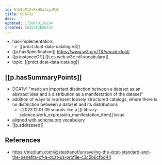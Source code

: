 ```yaml
---
id: GfW1qP1ZvFxHSaJiguPzh
title: DCATv2
desc: ''
updated: 1728878116294
created: 1635713820752
---
```



- has-implementation: 
  - [[prdct.dcat-data-catalog.v3]]
- [[p.hasSpecification]] https://www.w3.org/TR/vocab-dcat/
- [[p.instanceOf]] [[t.cs.web.w3c.rdf.vocabulary]]
- topic: [[prdct.dcat-data-catalog]]

## [[p.hasSummaryPoints]]

- DCATv1 "made an important distinction between a dataset as an abstract idea and a distribution as a manifestation of the dataset"
- addition of ways to represent loosely structured catalogs, where there is no distinction between a dataset and its distributions
  - t.2023.12.01.09 sounds like a [[t.library-science.work_expression_manifestation_item]] issue
- [aligned with schema.org vocabulary](https://www.w3.org/TR/vocab-dcat/#dcat-sdo)
- [[p.addressed]]


## References

- https://medium.com/@stephanef/unraveling-the-dcat-standard-and-the-benefits-of-a-dcat-us-profile-c2c5b6cfbd44